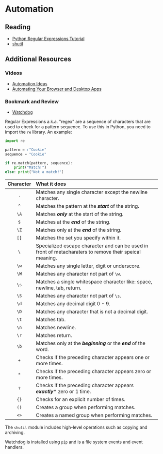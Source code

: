 # Automation

## Reading
* [Python Regular Expressions Tutorial](https://www.datacamp.com/tutorial/python-regular-expression-tutorial)
* [shutil](https://pymotw.com/3/shutil/)

## Additional Resources
### Videos
* [Automation Ideas](https://pymotw.com/3/shutil/)
* [Automating Your Browser and Desktop Apps](https://pymotw.com/3/shutil/)

### Bookmark and Review
* [Watchdog](https://pymotw.com/3/shutil/)

Regular Expressions a.k.a. "regex" are a sequence of characters that are used to check for a pattern sequence.
To use this in Python, you need to import the `re` library. An example:
```python
import re

pattern = r"Cookie"
sequence = "Cookie"

if re.match(pattern, sequence):
    print("Match!")
else: print("Not a match!")
```

| Character | What it does                                                                                            |
|:---------:|:--------------------------------------------------------------------------------------------------------|
|    `.`    | Matches any single character except the newline character.                                              |
|    `^`    | Matches the pattern at the ***start*** of the string.                                                   |
|   `\A`    | Matches ***only*** at the start of the string.                                                          |
|    `$`    | Matches at the ***end*** of the string.                                                                 |
|   `\Z`    | Matches only at the ***end*** of the string.                                                            |
|   `[]`    | Matches the set you specify within it.                                                                  |
|    `\`    | Specialized escape character and can be used in front of metacharaters to remove their speical meaning. |
|   `\w`    | Matches any single letter, digit or underscore.                                                         |
|   `\W`    | Matches any character not part of `\w`.                                                                 |
|   `\s`    | Matches a single whitespace character like: space, newline, tab, return.                                |
|   `\S`    | Matches any character not part of `\s`.                                                                 |
|   `\d`    | Matches any decimal digit 0 - 9.                                                                        |
|   `\D`    | Matches any character that is not a decimal digit.                                                      |
|   `\t`    | Matches tab.                                                                                            |
|   `\n`    | Matches newline.                                                                                        |
|   `\r`    | Matches return.                                                                                         |
|   `\b`    | Matches only at the ***beginning*** or the ***end*** of the word.                                       |
|    `+`    | Checks if the preceding character appears one or more times.                                            |
|    `*`    | Checks if the preceding character appears zero or more times.                                           |
|    `?`    | Checks if the preceding character appears ***exactly**** zero or 1 time.                                |
|   `{}`    | Checks for an explicit number of times.                                                                 |
 |   `()`    | Creates a group when performing matches.                                                                |
|   `<>`    | Creates a named group when performing matches.                                                          |

The `shutil` module includes high-level operations such as copying and archiving.

Watchdog is installed using `pip` and is a file system events and event handlers.
